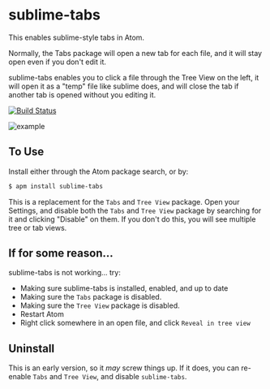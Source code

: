 # sublime-tabs

This enables sublime-style tabs in Atom.

Normally, the Tabs package will open a new tab for each file, and it will stay open even if you don't edit it.

sublime-tabs enables you to click a file through the Tree View on the left, it will open it as a "temp" file like sublime does,
and will close the tab if another tab is opened without you editing it.

[![Build Status](https://travis-ci.org/ddavison/sublime-tabs.svg)](https://travis-ci.org/ddavison/sublime-tabs)

![example](https://raw.githubusercontent.com/ddavison/sublime-tabs/master/images/example.gif)

## To Use
Install either through the Atom package search, or by:
```sh
$ apm install sublime-tabs
```

This is a replacement for the `Tabs` and `Tree View` package.  Open your Settings, and disable both the `Tabs` and `Tree View` package by searching for it and clicking "Disable" on them.
If you don't do this, you will see multiple tree or tab views.

## If for some reason...
sublime-tabs is not working... try:
* Making sure sublime-tabs is installed, enabled, and up to date
* Making sure the `Tabs` package is disabled.
* Making sure the `Tree View` package is disabled.
* Restart Atom
* Right click somewhere in an open file, and click `Reveal in tree view`

## Uninstall
This is an early version, so it *may* screw things up.  If it does, you can re-enable `Tabs` and `Tree View`, and disable `sublime-tabs`.
